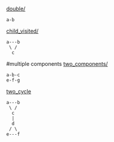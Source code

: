 [double/]()

~~~
a-b
~~~

[child_visited/]()

~~~
a---b
 \ /
  c
~~~

#multiple components
[two_components/]()

~~~
a-b-c
e-f-g
~~~

[two_cycle]()

~~~
a---b
 \ /
  c
  |
  d
 / \
e---f
~~~

